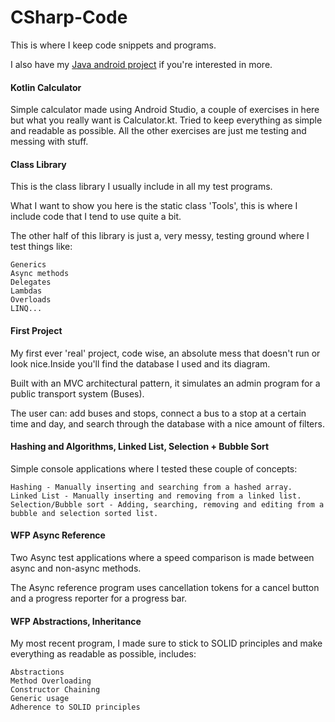 # CSharp-Code
This is where I keep code snippets and programs. 

I also have my [Java android project](https://github.com/AxonV2/YouCook-AndroidProject) if you're interested in more.


#### Kotlin Calculator 
Simple calculator made using Android Studio, a couple of exercises in here but what you really want is Calculator.kt.
Tried to keep everything as simple and readable as possible. All the other exercises are just me testing and messing with stuff.


#### Class Library
This is the class library I usually include in all my test programs.

What I want to show you here is the static class 'Tools', this is where I include code that I tend to use quite a bit.

The other half of this library is just a, very messy, testing ground where I test things like:

    Generics
    Async methods
    Delegates
    Lambdas
    Overloads
    LINQ...


#### First Project
My first ever 'real' project, code wise, an absolute mess that doesn't run or look nice.Inside you'll find the database I used and its diagram.

Built with an MVC architectural pattern, it simulates an admin program for a public transport system (Buses).

The user can: add buses and stops, connect a bus to a stop at a certain time and day, and search through the database with a nice amount of filters.   


#### Hashing and Algorithms, Linked List, Selection + Bubble Sort
Simple console applications where I tested these couple of concepts:

	Hashing - Manually inserting and searching from a hashed array.
	Linked List - Manually inserting and removing from a linked list.
	Selection/Bubble sort - Adding, searching, removing and editing from a bubble and selection sorted list.


#### WFP Async Reference
Two Async test applications where a speed comparison is made between async and non-async methods.

The Async reference program uses cancellation tokens for a cancel button and a progress reporter for a progress bar.

#### WFP Abstractions, Inheritance
My most recent program, I made sure to stick to SOLID principles and make everything as readable as possible, includes:

	Abstractions
	Method Overloading
	Constructor Chaining 
	Generic usage
	Adherence to SOLID principles
	
